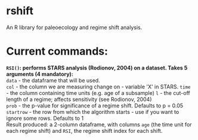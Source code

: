 # rshift
An R library for paleoecology and regime shift analysis.

# Current commands:
**``RSI()``: performs STARS analysis (Rodionov, 2004) on a dataset. Takes 5 arguments (4 mandatory):**  
  ``data`` - the dataframe that will be used.  
  ``col`` - the column we are measuring change on - variable 'X' in STARS.
  ``time`` - the column containing time units (e.g. age of a subsample)
  ``l`` - the cut-off length of a regime; affects sensitivity (see Rodionov, 2004)  
  ``prob`` - the p-value for significance of a regime shift. Defaults to p = 0.05  
  ``startrow`` - the row from which the algorithm starts - use if you want to ignore some rows. Defaults to 1  
  Result produced: a 2-column dataframe, with columns ``age`` (the time unit for each regime shift) and ``RSI``, the regime shift index for each shift.

